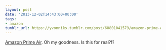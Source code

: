 ```yaml
---
layout: post
date: '2013-12-02T14:43:00+00:00'
tags:
- amazon
tumblr_url: https://yvonniks.tumblr.com/post/68801041579/amazon-prime-air-oh-my-goodness-is-this-for
---
```

[Amazon Prime Air](http://goo.gl/kScmm7 "Amazon Prime Air"). Oh my goodness. Is this for real?!?&nbsp;
